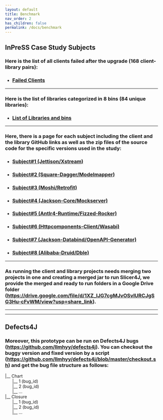 ```yaml
---
layout: default
title: Benchmark
nav_order: 2
has_children: false
permalink: /docs/benchmark
---
```

## InPreSS Case Study Subjects

### Here is the list of all clients failed after the upgrade (168 client-library pairs):
* ###  [Failed Clients](../assets/AllFailedClients.xlsx)
---

### Here is the list of libraries categorized in 8 bins (84 unique libraries):
* ### [List of Libraries and bins](../assets/Libs.xlsx)
---

### Here, there is a page for each subject including the client and the library GitHub links as well as the zip files of the source code for the specific versions used in the study: 

* ### [Subject#1 (Jettison/Xstream)](data/s1.md)

* ### [Subject#2 (Square-Dagger/Modelmapper)](data/s2.md)

* ### [Subject#3 (Moshi/Retrofit)](data/s3.md)

* ### [Subject#4 (Jackson-Core/Mockserver)](data/s4.md)

* ### [Subject#5 (Antlr4-Runtime/Fizzed-Rocker)](data/s5.md)

* ### [Subject#6 (Httpcomponents-Client/Wasabi)](data/s6.md)

* ### [Subject#7 (Jackson-Databind/OpenAPI-Generator)](data/s7.md)

* ### [Subject#8 (Alibaba-Druid/Dble)](data/s8.md)
---

### As running the client and library projects needs merging two projects in one and creating a merged jar to run Slicer4J, we provide the merged and ready to run folders in a Google Drive folder (https://drive.google.com/file/d/1XZ_lJG7cgMJvOSvlURCJgSG3Hu-cFvWM/view?usp=share_link).
---
---

## Defects4J
### Moreover, this prototype can be run on Defects4J bugs (https://github.com/llmhyy/defects4j). You can checkout the buggy version and fixed version by a script (https://github.com/llmhyy/defects4j/blob/master/checkout.sh) and get the bug file structure as follows:

|__ Chart<br />
&nbsp;&nbsp;&nbsp;&nbsp;&nbsp;&nbsp;|__ 1 (bug_id)<br />
&nbsp;&nbsp;&nbsp;&nbsp;&nbsp;&nbsp;|__ 2 (bug_id)<br />
&nbsp;&nbsp;&nbsp;&nbsp;&nbsp;&nbsp;|__ ...<br />
|__ Closure<br />
&nbsp;&nbsp;&nbsp;&nbsp;&nbsp;&nbsp;|__ 1 (bug_id)<br />
&nbsp;&nbsp;&nbsp;&nbsp;&nbsp;&nbsp;|__ 2 (bug_id)<br />
&nbsp;&nbsp;&nbsp;&nbsp;&nbsp;&nbsp;|__ ...<br />
